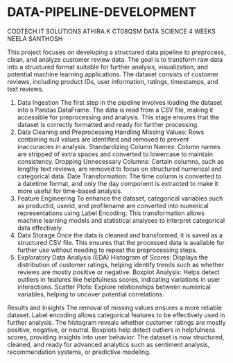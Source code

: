 # DATA-PIPELINE-DEVELOPMENT
CODTECH IT SOLUTIONS
ATHIRA.K
CT08QSM
DATA SCIENCE
4 WEEKS
NEELA SANTHOSH


This project focuses on developing a structured data pipeline to preprocess, clean, and analyze customer review data. The goal is to transform raw data into a structured format suitable for further analysis, visualization, and potential machine learning applications. The dataset consists of customer reviews, including product IDs, user information, ratings, timestamps, and text reviews.
1. Data Ingestion
The first step in the pipeline involves loading the dataset into a Pandas DataFrame. The data is read from a CSV file, making it accessible for preprocessing and analysis. This stage ensures that the dataset is correctly formatted and ready for further processing.
2. Data Cleaning and Preprocessing
Handling Missing Values: Rows containing null values are identified and removed to prevent inaccuracies in analysis.
Standardizing Column Names: Column names are stripped of extra spaces and converted to lowercase to maintain consistency.
Dropping Unnecessary Columns: Certain columns, such as lengthy text reviews, are removed to focus on structured numerical and categorical data.
Date Transformation: The time column is converted to a datetime format, and only the day component is extracted to make it more useful for time-based analysis.
3. Feature Engineering
To enhance the dataset, categorical variables such as productid, userid, and profilename are converted into numerical representations using Label Encoding. This transformation allows machine learning models and statistical analyses to interpret categorical data effectively.
4. Data Storage
Once the data is cleaned and transformed, it is saved as a structured CSV file. This ensures that the processed data is available for further use without needing to repeat the preprocessing steps.
5. Exploratory Data Analysis (EDA)
Histogram of Scores: Displays the distribution of customer ratings, helping identify trends such as whether reviews are mostly positive or negative.
Boxplot Analysis: Helps detect outliers in features like helpfulness scores, indicating variations in user interactions.
Scatter Plots: Explore relationships between numerical variables, helping to uncover potential correlations.

Results and Insights
The removal of missing values ensures a more reliable dataset.
Label encoding allows categorical features to be effectively used in further analysis.
The histogram reveals whether customer ratings are mostly positive, negative, or neutral.
Boxplots help detect outliers in helpfulness scores, providing insights into user behavior.
The dataset is now structured, cleaned, and ready for advanced analytics such as sentiment analysis, recommendation systems, or predictive modeling.
